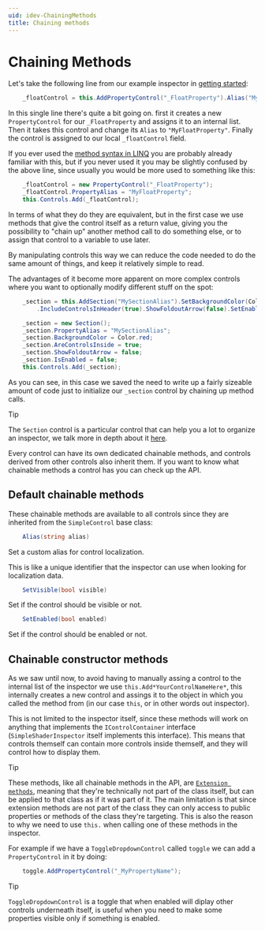 ```yaml
---
uid: idev-ChainingMethods
title: Chaining methods
---
```


# Chaining Methods

Let's take the following line from our example inspector in [getting started](xref:idev-GettingStarted):

```csharp
    _floatControl = this.AddPropertyControl("_FloatProperty").Alias("MyFloatProperty");
```

In this single line there's quite a bit going on. first it creates a new `PropertyControl` for our `_FloatProperty` and assigns it to an internal list.
Then it takes this control and change its `Alias` to `"MyFloatProperty"`.
Finally the control is assigned to our local `_floatControl` field.

If you ever used the [method syntax in LINQ](https://docs.microsoft.com/en-us/dotnet/csharp/programming-guide/concepts/linq/query-syntax-and-method-syntax-in-linq) you are probably already familiar with this, but if you never used it you may be slightly confused by the above line, since usually you would be more used to something like this:

```csharp
    _floatControl = new PropertyControl("_FloatProperty");
    _floatControl.PropertyAlias = "MyFloatProperty";
    this.Controls.Add(_floatControl);
```

In terms of what they do they are equivalent, but in the first case we use methods that give the control itself as a return value, giving you the possibility to "chain up" another method call to do something else, or to assign that control to a variable to use later.

By manipulating controls this way we can reduce the code needed to do the same amount of things, and keep it relatively simple to read.

The advantages of it become more apparent on more complex controls where you want to optionally modify different stuff on the spot:

```csharp
    _section = this.AddSection("MySectionAlias").SetBackgroundColor(Color.red)
        .IncludeControlsInHeader(true).ShowFoldoutArrow(false).SetEnabled(false);
```

```csharp
    _section = new Section();
    _section.PropertyAlias = "MySectionAlias";
    _section.BackgroundColor = Color.red;
    _section.AreControlsInside = true;
    _section.ShowFoldoutArrow = false;
    _section.IsEnabled = false;
    this.Controls.Add(_section);
```

As you can see, in this case we saved the need to write up a fairly sizeable amount of code just to initialize our `_section` control by chaining up method calls.

>[!TIP]
>The `Section` control is a particular control that can help you a lot to organize an inspector, we talk more in depth about it [here](xref:idev-Sections).


Every control can have its own dedicated chainable methods, and controls derived from other controls also inherit them. If you want to know what chainable methods a control has you can check up the API.

## Default chainable methods

These chainable methods are available to all controls since they are inherited from the `SimpleControl` base class:

```csharp
    Alias(string alias)
```

Set a custom alias for control localization.

This is like a unique identifier that the inspector can use when looking for localization data.

```csharp
    SetVisible(bool visible)
```

Set if the control should be visible or not.

```csharp
    SetEnabled(bool enabled)
```

Set if the control should be enabled or not.

## Chainable constructor methods

As we saw until now, to avoid having to manually assing a control to the internal list of the inspector we use `this.Add*YourControlNameHere*`, this internally creates a new control and assings it to the object in which you called the method from (in our case `this`, or in other words out inspector).

This is not limited to the inspector itself, since these methods will work on anything that implements the `IControlContainer` interface (`SimpleShaderInspector` itself implements this interface). This means that controls themself can contain more controls inside themself, and they will control how to display them.

>[!TIP]
>These methods, like all chainable methods in the API, are [`Extension methods`](https://docs.microsoft.com/en-us/dotnet/csharp/programming-guide/classes-and-structs/extension-methods), meaning that they're technically not part of the class itself, but can be applied to that class as if it was part of it.
>The main limitation is that since extension methods are not part of the class they can only access to public properties or methods of the class they're targeting.
>This is also the reason to why we need to use `this.` when calling one of these methods in the inspector.

For example if we have a `ToggleDropdownControl` called `toggle` we can add a `PropertyControl` in it by doing:

```csharp
    toggle.AddPropertyControl("_MyPropertyName");
```

>[!TIP]
>`ToggleDropdownControl` is a toggle that when enabled will diplay other controls underneath itself, is useful when you need to make some properties visible only if something is enabled.

